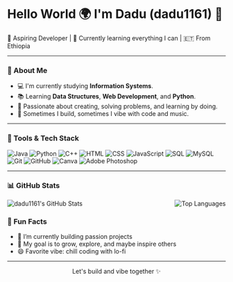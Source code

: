<h1 align="left">Hello World 🌍 I'm Dadu (dadu1161) 👋</h1>

<p align="left">
  🚀 Aspiring Developer | 🌱 Currently learning everything I can | 🇪🇹 From Ethiopia
</p>

---

### 🔧 About Me

- 💻 I'm currently studying **Information Systems**.
- 📚 Learning **Data Structures**, **Web Development**, and **Python**.
- 🧠 Passionate about creating, solving problems, and learning by doing.
- 🧩 Sometimes I build, sometimes I vibe with code and music.

---

### 💼 Tools & Tech Stack
![Java](https://img.shields.io/badge/Java-ED8B00?style=flat-square&logo=java&logoColor=white&scale=2)
![Python](https://img.shields.io/badge/Python-306998?style=flat-square&logo=python&logoColor=white&scale=2)
![C++](https://img.shields.io/badge/C++-00599C?style=flat-square&logo=c%2B%2B&logoColor=white&scale=2)
![HTML](https://img.shields.io/badge/HTML5-e34c26?style=flat-square&logo=html5&logoColor=white&scale=2)
![CSS](https://img.shields.io/badge/CSS3-1572B6?style=flat-square&logo=css3&logoColor=white&scale=2)
![JavaScript](https://img.shields.io/badge/JavaScript-F7DF1E?style=flat-square&logo=javascript&logoColor=black&scale=2)
![SQL](https://img.shields.io/badge/SQL-4479A1?style=flat-square&logo=postgresql&logoColor=white&scale=2)
![MySQL](https://img.shields.io/badge/MySQL-005C84?style=flat-square&logo=mysql&logoColor=white&scale=2)
![Git](https://img.shields.io/badge/Git-F05032?style=flat-square&logo=git&logoColor=white&scale=2)
![GitHub](https://img.shields.io/badge/GitHub-181717?style=flat-square&logo=github&scale=2)
![Canva](https://img.shields.io/badge/Canva-00C4CC?style=flat-square&logo=canva&logoColor=white&scale=2)
![Adobe Photoshop](https://img.shields.io/badge/Adobe%20Photoshop-31A8FF?style=flat-square&logo=adobe-photoshop&logoColor=white&scale=2)


---

### 📊 GitHub Stats
<div style="display: flex; justify-content: space-between; align-items: center;">
  <img src="https://github-readme-stats.vercel.app/api?username=dadu1161&show_icons=true&theme=radical" alt="dadu1161's GitHub Stats" style="max-width: 48%;" />
  
  <img src="https://github-readme-stats.vercel.app/api/top-langs/?username=dadu1161&layout=compact&theme=radical" alt="Top Languages" style="max-width: 48%;" />
</div>



### 🧠 Fun Facts

- 🔭 I’m currently building passion projects
- 🎯 My goal is to grow, explore, and maybe inspire others
- 😄 Favorite vibe: chill coding with lo-fi

---

<p align="center">
  Let's build and vibe together ✨
</p>
